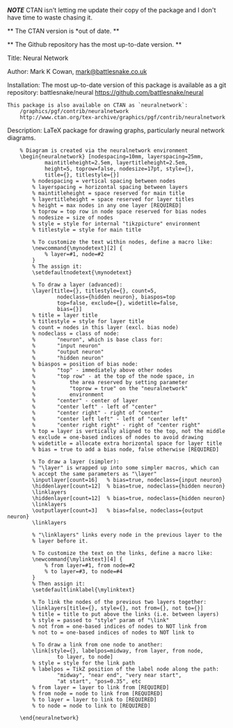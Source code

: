 ***NOTE*** CTAN isn't letting me update their copy of the package and I don't have time to waste chasing it.

** The CTAN version is *out of date. **

** The Github repository has the most up-to-date version. **


Title:
	Neural Network

Author:
	Mark K Cowan, mark@battlesnake.co.uk

Installation:
	The most up-to-date version of this package is available as a git repository:
		battlesnake/neural
		https://github.com/battlesnake/neural
		
	This package is also available on CTAN as `neuralnetwork`:
		/graphics/pgf/contrib/neuralnetwork
		http://www.ctan.org/tex-archive/graphics/pgf/contrib/neuralnetwork

Description:
	LaTeX package for drawing graphs, particularly neural network diagrams.
```TeX
	% Diagram is created via the neuralnetwork environment
	\begin{neuralnetwork} [nodespacing=10mm, layerspacing=25mm,
			maintitleheight=2.5em, layertitleheight=2.5em,
			height=5, toprow=false, nodesize=17pt, style={},
			title={}, titlestyle={}]
		% nodespacing = vertical spacing between nodes
		% layerspacing = horizontal spacing between layers
		% maintitleheight = space reserved for main title
		% layertitleheight = space reserved for layer titles
		% height = max nodes in any one layer [REQUIRED]
		% toprow = top row in node space reserved for bias nodes
		% nodesize = size of nodes
		% style = style for internal "tikzpicture" environment
		% titlestyle = style for main title

		% To customize the text within nodes, define a macro like:
		\newcommand{\mynodetext}[2] {
			% layer=#1, node=#2
		}
		% The assign it:
		\setdefaultnodetext{\mynodetext}

		% To draw a layer (advanced):
		\layer[title={}, titlestyle={}, count=5,
				nodeclass={hidden neuron}, biaspos=top
				top=false, exclude={}, widetitle=false,
				bias={}]
		% title = layer title
		% titlestyle = style for layer title
		% count = nodes in this layer (excl. bias node)
		% nodeclass = class of node: 
		%		"neuron", which is base class for:
		%		"input neuron"
		%		"output neuron"
		%		"hidden neuron"
		% biaspos = position of bias node:
		%		"top" - immediately above other nodes
		%		"top row" - at the top of the node space, in
		%			the area reserved by setting parameter
		%			"toprow = true" on the "neuralnetwork"
		%			environment
		%		"center" - center of layer
		%		"center left" - left of "center"
		%		"center right" - right of "center"
		%		"center left left" - left of "center left"
		%		"center right right" - right of "center right"
		% top = layer is vertically aligned to the top, not the middle
		% exclude = one-based indices of nodes to avoid drawing
		% widetitle = allocate extra horizontal space for layer title
		% bias = true to add a bias node, false otherwise [REQUIRED]

		% To draw a layer (simpler):
		% "\layer" is wrapped up into some simpler macros, which can
		% accept the same parameters as "\layer"
		\inputlayer[count=16]	% bias=true, nodeclass={input neuron}
		\hiddenlayer[count=12]	% bias=true, nodeclass={hidden neuron}
		\linklayers
		\hiddenlayer[count=12]	% bias=true, nodeclass={hidden neuron}
		\linklayers
		\outputlayer[count=3]	% bias=false, nodeclass={output neuron}
		\linklayers

		% "\linklayers" links every node in the previous layer to the
		% layer before it.

		% To customize the text on the links, define a macro like:
		\newcommand{\mylinktext}[4] {
			% from layer=#1, from node=#2
			% to layer=#3, to node=#4
		}
		% Then assign it:
		\setdefaultlinklabel{\mylinktext}

		% To link the nodes of the previous two layers together:
		\linklayers[title={}, style={}, not from={}, not to={}]
		% title = title to put above the links (i.e. between layers)
		% style = passed to "style" param of "\link"
		% not from = one-based indices of nodes to NOT link from
		% not to = one-based indices of nodes to NOT link to

		% To draw a link from one node to another:
		\link[style={}, labelpos=midway, from layer, from node,
				to layer, to node]
		% style = style for the link path
		% labelpos = TikZ position of the label node along the path:
				"midway", "near end", "very near start",
				"at start", "pos=0.35", etc
		% from layer = layer to link from [REQUIRED]
		% from node = node to link from [REQUIRED]
		% to layer = layer to link to [REQUIRED]
		% to node = node to link to [REQUIRED]

	\end{neuralnetwork}
```